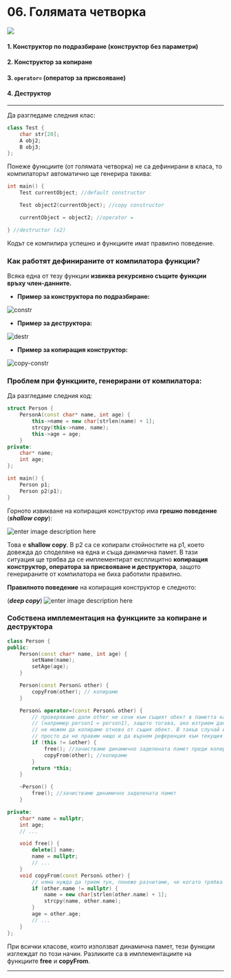 # 06. **Голямата четворка**

![](https://media0.giphy.com/media/v1.Y2lkPTc5MGI3NjExaGpkd254bHJvd28wcXdhaTl5eWZ4cHpsZ25jZWFvY2l1b2RnYWp0cSZlcD12MV9pbnRlcm5hbF9naWZfYnlfaWQmY3Q9Zw/6hhqGnU2V3wIw/giphy.gif)

#### 1. Конструктор по подразбиране (конструктор без параметри)
#### 2. Конструктор за копиране
#### 3. `operator=` (оператор за присвояване)
#### 4. Деструктор

---

Да разгледаме следния клас:

```c++
class Test {
	char str[20];
	A obj2;
	B obj3;
};
```

Понеже функциите (от голямата четворка) не са дефинирани в класа, то компилаторът автоматично ще генерира такива:

```c++
int main() {
	Test currentObject; //default constructor

	Test object2(currentObject); //copy constructor

	currentObject = object2; //operator =

} //destructor (x2)
```

Кодът се компилира успешно и функциите имат правилно поведение.

### **Как работят дефинираните от компилатора функции?**

Всяка една от тезу функции **извиква рекурсивно същите функции връху член-данните.**

- **Пример за конструктора по подразбиране:**

![constr](https://i.ibb.co/s2m8XtC/1.png)

- **Пример за деструктора:**

![destr](https://i.ibb.co/kmYSzP7/2.png)

- **Пример за копиращия конструктор:**

![copy-constr](https://i.ibb.co/9Vqk7Mn/3.png)

### **Проблем при функциите, генерирани от компилатора:**

Да разгледаме следния код:

```c++
struct Person {
	PersonA(const char* name, int age) {
		this->name = new char[strlen(name) + 1];
		strcpy(this->name, name);
		this->age = age;
	}
private:
	char* name;
	int age;
};

int main() {
	Person p1;
	Person p2(p1);
}
```

Горното извикване на копиращия конструктор има **грешно поведение** (**_shallow copy_**):

![enter image description here](https://i.ibb.co/q5rfGBf/Capture.png)

Това е **shallow copy**. В p2 са се копирали стойностите на p1, което довежда до споделяне на една и съща динамична памет.
В тази ситуация ще трябва да се имплементират експлицитно **копиращия конструктор, оператора за присвояване и деструктора**, защото генерираните от компилатора не биха работили правилно.

**Правилното поведение** на копиращия конструктор е следното:

(**_deep copy_**)
![enter image description here](https://i.ibb.co/XZq5rGT/33.png)

### Собствена имплементация на функциите за копиране и деструктора

```c++
class Person {
public:
	Person(const char* name, int age) {
		setName(name);
		setAge(age);
	}

	Person(const Person& other) {
		copyFrom(other); // копираме
	}

	Person& operator=(const Person& other) {
        // проверяваме дали other не сочи към същият обект в паметта като this
        // (например person1 = person1), защото тогава, ако изтрием данните 
        // не можем да копираме отново от същия обект. В такъв случай искаме 
        // просто да не правим нищо и да върнем референция към текущия обект
		if (this != &other) { 
			free(); //зачистваме динамично заделената памет преди копиране
			copyFrom(other); //копираме
		}
		return *this;
	}

	~Person() {
		free(); //зачистваме динамично заделената памет
	}

private:
    char* name = nullptr;
    int age;
    // ...

    void free() {
        delete[] name;
        name = nullptr;
        // ...
    }
    void copyFrom(const Person& other) {
        // няма нужда да трием тук, понеже разчитаме, че когато трябва free() функцията ще е извикана преди copyFrom
        if (other.name != nullptr) {
            name = new char[strlen(other.name) + 1];
            strcpy(name, other.name);
        }
        age = other.age;
        // ...
    }
};
```

При всички класове, които използват динамична памет, тези функции изглеждат по този начин. Разликите са в имплементациите на функциите **free** и **copyFrom**.

---
